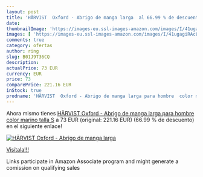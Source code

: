 ```yaml
---
layout: post
title: 'HÄRVIST  Oxford - Abrigo de manga larga  al 66.99 % de descuento'
date: 
thumbnailImage: 'https://images-eu.ssl-images-amazon.com/images/I/41ugagiRAcL._SL200_.jpg'
images: [ 'https://images-eu.ssl-images-amazon.com/images/I/41ugagiRAcL._SL200_.jpg' ]
comments: true
category: ofertas
author: ring
slug: B01J9T36CQ
description:
actualPrice: 73 EUR
currency: EUR
price: 73
comparePrice: 221.16 EUR
inStock: true
prodname: 'HÄRVIST  Oxford - Abrigo de manga larga para hombre  color marino  talla S'
---
```


Ahora mismo tienes [HÄRVIST  Oxford - Abrigo de manga larga para hombre  color marino  talla S](https://www.amazon.es/dp/B01J9T36CQ/?tag=tolees-21) a 73 EUR (original: 221.16 EUR) (66.99 %  de descuento) en el siguiente enlace!

[![HÄRVIST  Oxford - Abrigo de manga larga ](https://images-eu.ssl-images-amazon.com/images/I/41ugagiRAcL._SL200_.jpg)](https://www.amazon.es/dp/B01J9T36CQ/?tag=tolees-21)

[Visítala!!!](https://www.amazon.es/dp/B01J9T36CQ/?tag=tolees-21)

Links participate in Amazon Associate program and might generate a comission on qualifying sales
